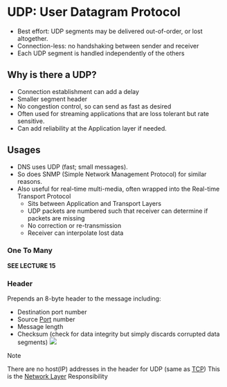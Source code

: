 # UDP: User Datagram Protocol
- Best effort: UDP segments may be delivered out-of-order, or lost altogether.
- Connection-less: no handshaking between sender and receiver
- Each UDP segment is handled independently of the others
## Why is there a UDP?
- Connection establishment can add a delay
- Smaller segment header
- No congestion control, so can send as fast as desired
- Often used for streaming applications that are loss tolerant but rate sensitive.
- Can add reliability at the Application layer if needed.
## Usages
- DNS uses UDP (fast; small messages).
- So does SNMP (Simple Network Management Protocol) for similar reasons.
- Also useful for real-time multi-media, often wrapped into the Real-time Transport Protocol
	- Sits between Application and Transport Layers
	- UDP packets are numbered such that receiver can determine if packets are missing
	- No correction or re-transmission
	- Receiver can interpolate lost data
### One To Many

**SEE LECTURE 15**

### Header
Prepends an 8-byte header to the message including:
- Destination port number
- Source [Port](Ports.md) number
- Message length
- Checksum (check for data integrity but simply discards corrupted data segments)
![](UDP-segment-structure.png)
> [!note]
> There are no host(IP) addresses in the header for UDP (same as [TCP](TCP.md))
> This is the [Network Layer](Network%20Layer.md) Responsibility

